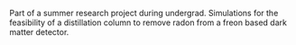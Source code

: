 Part of a summer research project during undergrad. Simulations for the feasibility of a distillation column to remove radon from a freon based dark matter detector.